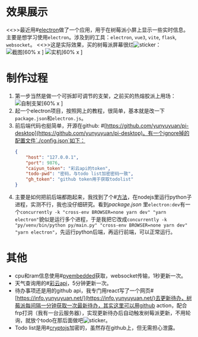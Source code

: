 # 效果展示
<<>>最近用#[electron](https://www.electronjs.org/)做了一个应用，用于在树莓派小屏上显示一些实时信息。主要是想学习使用`electron`。涉及到的工具：`electron`, `vue3`, `vite`, `flask`, `websocket`。
<<>>这是实际效果，买的树莓派屏幕很烂![sticker](aru/27)：
![截图[60% x ]](https://s2.loli.net/2022/08/16/vtAkb4EpZYBVQge.gif)
![实机[60% x ]](https://s2.loli.net/2022/08/16/UjdWZH3yB9mNJPG.jpg)

# 制作过程
1. 第一步当然是做一个可拆卸可调节的支架，之前买的热熔胶派上用场：
![自制支架[60% x ]](https://s2.loli.net/2022/08/16/wPlcFQjX7JB2HEy.jpg)
2. 起一个electron项目，按照网上的教程，很简单，基本就是改一下`package.json`和`electron.js`。
3. 前后端代码也挺简单，开源在github: #[https://github.com/yunyuyuan/pi-desktop](https://github.com/yunyuyuan/pi-desktop)。有一个ignore掉的配置文件`./config.json`如下：
    ```json
    {
        "host": "127.0.0.1",
        "port": 9876,
        "caiyun_token": "彩云api的token",
        "todo-pwd": "密码，与todo list加密密码一致",
        "gh_token": "github token用于获取todolist"
    }

    ```
4. 主要是如何把前后端都跑起来，我找到了个#[方法](https://stackoverflow.com/questions/32158738/python-on-electron-framework)，在nodejs里运行python子进程，实测不行，我也没仔细研究。看到*package.json* 里`electron:dev`有一个`concurrently -k "cross-env BROWSER=none yarn dev" "yarn electron"`貌似是运行多个进程，于是我把它改成`concurrently -k "py/venv/bin/python py/main.py" "cross-env BROWSER=none yarn dev" "yarn electron"`，先运行python后端，再运行前端，可以正常运行。

# 其他
* cpu和ram信息使用#[pyembedded](https://pypi.org/project/pyembedded/)获取，websocket传输，1秒更新一次。
* 天气查询用的#[彩云api](https://open.caiyunapp.com/)，5分钟更新一次。
* 待办事项还是用的github api，我专门用react写了一个网页#[https://info.yunyuyuan.net/](https://info.yunyuyuan.net/)去更新待办，树莓派每间隔一分钟获取一次最新待办，其实这里可以用github action，配合frp打洞（我有一台云服务器），实现更新待办后自动触发树莓派更新，不用轮询，就放个todo在那后面做吧![sticker](aru/39)。
* Todo list是用#[cryptojs](https://cryptojs.gitbook.io/docs/)加密的，虽然存在github上，但无需担心泄露。